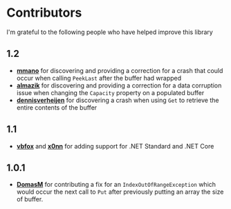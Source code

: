# Contributors

I'm grateful to the following people who have helped improve
this library

## 1.2

* **[mmano](https://github.com/mmano)** for discovering and
  providing a correction for a crash that could occur when
  calling `PeekLast` after the buffer had wrapped
* **[almazik](https://github.com/almazik)** for discovering and
  providing a correction for a data corruption issue when
  changing the `Capacity` property on a populated buffer
* **[dennisverheijen](https://github.com/dennisverheijen)** for
  discovering a crash when using `Get` to retrieve the entire
  contents of the buffer

## 1.1

* **[vbfox](https://github.com/vbfox)** and
  **[x0nn](https://github.com/x0nn)** for adding support for
  .NET Standard and .NET Core

## 1.0.1

* **[DomasM](https://github.com/DomasM)** for contributing a fix
  for an `IndexOutOfRangeException` which would occur the next
  call to `Put` after previously putting an array the size of
  buffer.
